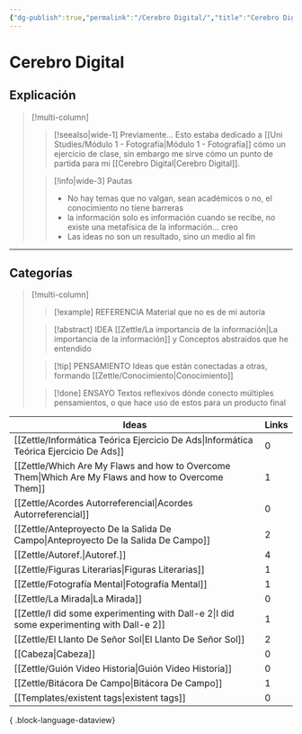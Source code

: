 ```yaml
---
{"dg-publish":true,"permalink":"/Cerebro Digital/","title":"Cerebro Digital","tags":["ZeType/Referencia","ZeType/Idea","ZeType/Pensamiento","ZeType/Ensayo"],"created":"2023-04-21T15:36:09.876-05:00","updated":"2023-09-25T12:40:12.658-05:00"}
---
```



# Cerebro Digital

## Explicación

> [!multi-column]
> 
> > [!seealso|wide-1] Previamente…
> > Esto estaba dedicado a [[Uni Studies/Módulo 1 - Fotografía\|Módulo 1 - Fotografía]] cómo un ejercicio de clase, sin embargo me sirve cómo un punto de partida para mi [[Cerebro Digital\|Cerebro Digital]].
> 
> > [!info|wide-3] Pautas
> > - No hay temas que no valgan, sean académicos o no, el conocimiento no tiene barreras
> > - la información solo es información cuando se recibe, no existe una metafísica de la información… creo 
> > - Las ideas no son un resultado, sino un medio al fin
> 

- - -
## Categorías

> [!multi-column]
> 
> > [!example] REFERENCIA
> > Material que no es de mi autoría
> 
> > [!abstract] IDEA
> > [[Zettle/La importancia de la información\|La importancia de la información]] y Conceptos abstraidos que he entendido
> 
> > [!tip] PENSAMIENTO
> > Ideas que están conectadas a otras, formando [[Zettle/Conocimiento\|Conocimiento]]
> 
> > [!done] ENSAYO
> > Textos reflexivos dónde conecto múltiples pensamientos, o que hace uso de estos para un producto final
> 

| Ideas                                                                                                  | Links |
| ------------------------------------------------------------------------------------------------------ | ----- |
| [[Zettle/Informática Teórica Ejercicio De Ads\|Informática Teórica Ejercicio De Ads]]               | 0     |
| [[Zettle/Which Are My Flaws and how to Overcome Them\|Which Are My Flaws and how to Overcome Them]] | 1     |
| [[Zettle/Acordes Autorreferencial\|Acordes Autorreferencial]]                                       | 0     |
| [[Zettle/Anteproyecto De la Salida De Campo\|Anteproyecto De la Salida De Campo]]                   | 2     |
| [[Zettle/Autoref.\|Autoref.]]                                                                       | 4     |
| [[Zettle/Figuras Literarias\|Figuras Literarias]]                                                   | 1     |
| [[Zettle/Fotografía Mental\|Fotografía Mental]]                                                     | 1     |
| [[Zettle/La Mirada\|La Mirada]]                                                                     | 0     |
| [[Zettle/I did some experimenting with Dall-e 2\|I did some experimenting with Dall-e 2]]           | 1     |
| [[Zettle/El Llanto De Señor Sol\|El Llanto De Señor Sol]]                                           | 2     |
| [[Cabeza\|Cabeza]]                                                                                  | 0     |
| [[Zettle/Guión Video Historia\|Guión Video Historia]]                                               | 0     |
| [[Zettle/Bitácora De Campo\|Bitácora De Campo]]                                                     | 1     |
| [[Templates/existent tags\|existent tags]]                                                          | 0     |

{ .block-language-dataview}


